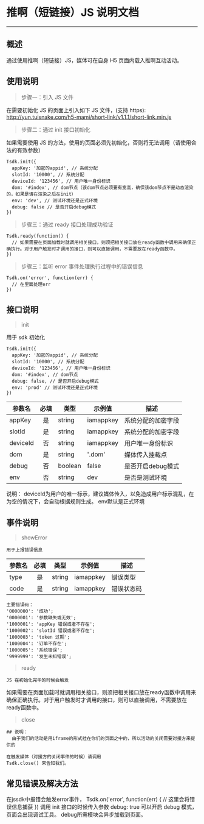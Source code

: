 # 推啊（短链接）JS 说明文档

---

## 概述

通过使用推啊（短链接）JS，媒体可在自身 H5 页面内载入推啊互动活动。

## 使用说明

> 步骤一：引入 JS 文件

在需要初始化 JS 的页面上引入如下 JS 文件，(支持 https): http://yun.tuisnake.com/h5-mami/short-link/v1.1.1/short-link.min.js

> 步骤二：通过 init 接口初始化

如果需要使用 JS 的方法，使用的页面必须先初始化，否则将无法调用（请使用合法的有效参数）

```
Tsdk.init({
  appKey: '加密的appid', // 系统分配
  slotId: '10000', // 系统分配
  deviceId: '123456', // 用户唯一身份标识
  dom: '#index', // dom节点（该dom节点必须要有宽高，确保该dom节点不是动态渲染的，如果是请在渲染之后在init）
  env: 'dev', // 测试环境还是正式环境
  debug: false // 是否开启debug模式
})
```

> 步骤三：通过 ready 接口处理成功验证

```
Tsdk.ready(function() {
  // 如果需要在页面加载时就调用相关接口，则须把相关接口放在ready函数中调用来确保正确执行。对于用户触发时才调用的接口，则可以直接调用，不需要放在ready函数中。
})
```

> 步骤三：监听 error 事件处理执行过程中的错误信息

```
Tsdk.on('error', function(err) {
  // 在里面处理err
})
```

## 接口说明

> init

用于 sdk 初始化

```
Tsdk.init({
  appKey: '加密的appid', // 系统分配
  slotId: '10000', // 系统分配
  deviceId: '123456', // 用户唯一身份标识
  dom: '#index', // dom节点
  debug: false, // 是否开启debug模式
  env: 'prod' // 测试环境还是正式环境
})
```

| 参数名 | 必填 | 类型   | 示例值    | 描述               |
| ------ | :--: | ------ | --------- | ------------------ |
| appKey |  是  | string | iamappkey | 系统分配的加密字段 |
| slotId |  是  | string | iamappkey | 系统分配的加密字段 |
| deviceId |  否  | string | iamappkey | 用户唯一身份标识 |
| dom | 是 | string | '.dom' | 媒体传入挂载点 |
| debug |  否  | boolean | false | 是否开启debug模式 |
| env |  否  | string | dev | 是否是测试环境 |


说明：
  deviceId为用户的唯一标示，建议媒体传入，以免造成用户标示混乱，在为空的情况下，会自动根据规则生成。
  env默认是正式环境

## 事件说明

> showError

```
用于上报错误信息
```
| 参数名 | 必填 | 类型   | 示例值    | 描述               |
| ------ | :--: | ------ | --------- | ------------------ |
| type | 是 | string | iamappkey | 错误类型 |
| code | 是 | string | iamappkey | 错误状态码 |

```
主要错误码：
'0000000': '成功';
'0000001': '参数缺失或无效';
'1000001': 'appKey 错误或者不存在';
'1000002': 'slotId 错误或者不存在';
'1000003': 'token 过期';
'1000004': '订单不存在';
'1000005': '系统错误';
'9999999': '发生未知错误';
```
> ready

```
JS 在初始化完毕的时候会触发
```
如果需要在页面加载时就调用相关接口，则须把相关接口放在ready函数中调用来确保正确执行。对于用户触发时才调用的接口，则可以直接调用，不需要放在ready函数中。

> close

```
## 说明：
  由于我们的活动是用iframe的形式挂在你们的页面之中的，所以活动的关闭需要对接方来提供的

在触发媒体（对接方的关闭事件的时候）请调用
Tsdk.close() 来告知我们。
```

## 常见错误及解决方法
在jssdk中报错会触发error事件，
Tsdk.on('error', function(err) {
  // 这里会将错误信息捕获
})
调用 init 接口的时候传入参数 debug: true 可以开启 debug 模式，页面会出现调试工具。
debug所需模块会异步加载到页面。
